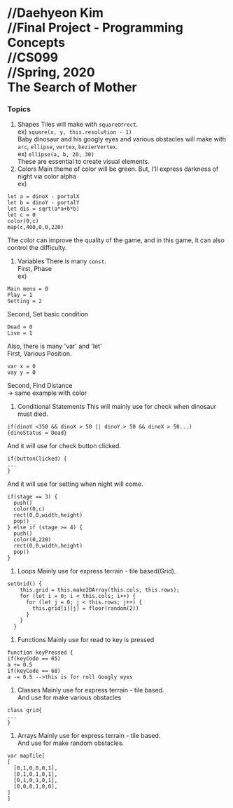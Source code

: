 //Daehyeon Kim   
//Final Project - Programming Concepts   
//CS099   
//Spring, 2020   
The Search of Mother   
=============
### Topics   
1. Shapes
Tiles will make with `square`or`rect`.   
ex) `square(x, y, this.resolution - 1)`   
Baby dinosaur and his googly eyes and various obstacles will make with `arc`, `ellipse`, `vertex`, `bezierVertex`.   
ex) `ellipse(a, b, 20, 30)`   
These are essential to create visual elements.
1. Colors
Main theme of color will be green. But, I'll express darkness of night via color alpha   
ex)   
```
let a = dinoX - portalX   
let b = dinoY - portalY   
let dis = sqrt(a*a+b*b)   
let c = 0   
color(0,c)   
map(c,400,0,0,220)
```
The color can improve the quality of the game, and in this game, it can also control the difficulty.   
1. Variables
There is many `const`.   
First, Phase   
ex)   
```
Main menu = 0   
Play = 1   
Setting = 2   
```
Second, Set basic condition   
```
Dead = 0   
Live = 1    
```
Also, there is many 'var' and 'let'   
First, Various Position.   
```
var x = 0   
vay y = 0   
```
Second, Find Distance   
-> same example with color   
1. Conditional Statements
This will mainly use for check when dinosaur must died.   
```
if(dinoY <350 && dinoX > 50 || dinoY > 50 && dinoX > 50...)   
{dinoStatus = Dead}   
```
And it will use for check button clicked.   
```
if(buttonClicked) {   
...   
}   
```
And it will use for setting when night will come.   
```
if(stage == 3) {   
  push()   
  color(0,c)   
  rect(0,0,width,height)   
  pop()   
} else if (stage >= 4) {   
  push()   
  color(0,220)   
  rect(0,0,width,height)   
  pop()   
}   
```
1. Loops
Mainly use for express terrain - tile based(Grid).   
```
setGrid() {   
    this.grid = this.make2DArray(this.cols, this.rows);   
    for (let i = 0; i < this.cols; i++) {   
      for (let j = 0; j < this.rows; j++) {   
        this.grid[i][j] = floor(random(2))   
      }   
    }   
  }   
```
1. Functions
Mainly use for read to key is pressed   
```
function keyPressed {   
if(keyCode == 65)   
a += 0.5   
if(keyCode == 68)   
a -= 0.5 -->this is for roll Googly eyes   
```
1. Classes
Mainly use for express terrain - tile based.   
And use for make various obstacles   
```
class grid{   
...   
}   
```
1. Arrays
Mainly use for express terrain - tile based.   
And use for make random obstacles.   
```
var mapTile[   
[   
  [0,1,0,0,0,1],   
  [0,1,0,1,0,1],   
  [0,1,0,1,0,1],   
  [0,0,0,1,0,0],   
]   
]   
```
